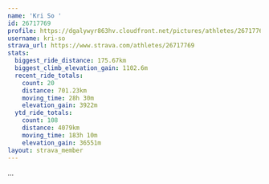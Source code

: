 ```yaml
---
name: 'Kri So '
id: 26717769
profile: https://dgalywyr863hv.cloudfront.net/pictures/athletes/26717769/7761026/14/large.jpg
username: kri-so
strava_url: https://www.strava.com/athletes/26717769
stats:
  biggest_ride_distance: 175.67km
  biggest_climb_elevation_gain: 1102.6m
  recent_ride_totals:
    count: 20
    distance: 701.23km
    moving_time: 28h 30m
    elevation_gain: 3922m
  ytd_ride_totals:
    count: 108
    distance: 4079km
    moving_time: 183h 10m
    elevation_gain: 36551m
layout: strava_member
--- 
```

...
